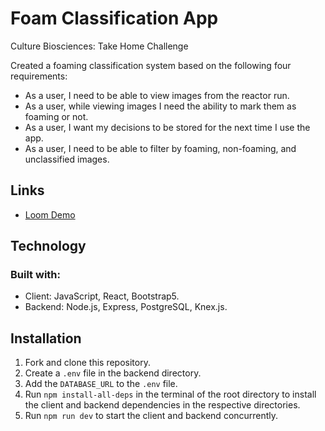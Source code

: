 # Foam Classification App
Culture Biosciences: Take Home Challenge

Created a foaming classification system based on the following four requirements:
- As a user, I need to be able to view images from the reactor run.
- As a user, while viewing images I need the ability to mark them as foaming or not.
- As a user, I want my decisions to be stored for the next time I use the app.
- As a user, I need to be able to filter by foaming, non-foaming, and unclassified images.

## Links
- [Loom Demo](https://www.loom.com/share/a59c3653ec474de2b4ef07eb06644572)

## Technology
### Built with:
- Client: JavaScript, React, Bootstrap5.
- Backend: Node.js, Express, PostgreSQL, Knex.js.

## Installation
1. Fork and clone this repository.
2. Create a `.env` file in the backend directory.
3. Add the `DATABASE_URL` to the `.env` file.
4. Run `npm install-all-deps` in the terminal of the root directory to install the client and backend dependencies in the respective directories.
5. Run `npm run dev` to start the client and backend concurrently.
